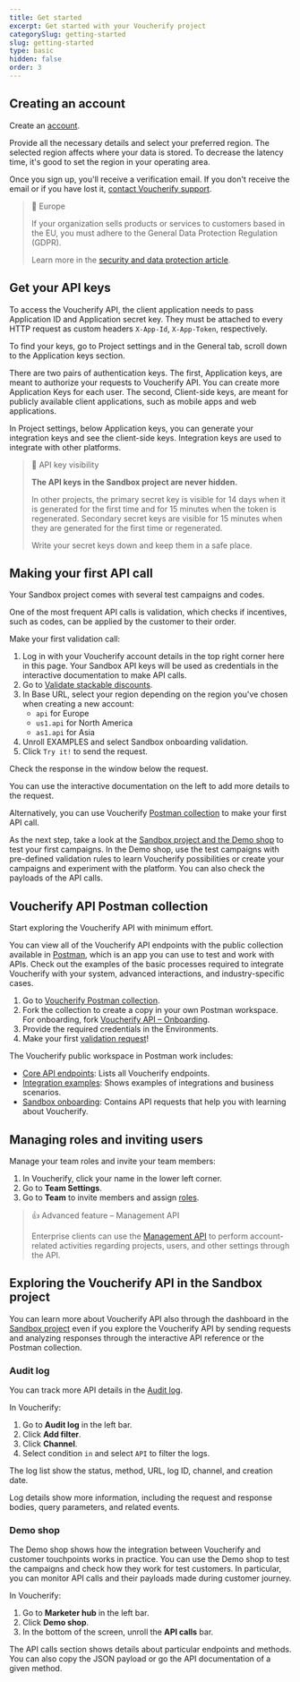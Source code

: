 ```yaml
---
title: Get started
excerpt: Get started with your Voucherify project 
categorySlug: getting-started
slug: getting-started
type: basic
hidden: false
order: 3
---
```


## Creating an account

Create an [account](http://app.voucherify.io/#/signup).

Provide all the necessary details and select your preferred region. The selected region affects where your data is stored. To decrease the latency time, it's good to set the region in your operating area.

Once you sign up, you'll receive a verification email. If you don't receive the email or if you have lost it, [contact Voucherify support](https://support.voucherify.io/article/125-security-data-protection "Voucherify support").

> 📘 Europe
>
> If your organization sells products or services to customers based in the EU, you must adhere to the General Data Protection Regulation (GDPR).
>
> Learn more in the [security and data protection article](https://support.voucherify.io/article/125-security-data-protection "Voucherify, GDPR and CCPA compliance").


## Get your API keys

To access the Voucherify API, the client application needs to pass Application ID and Application secret key. They must be attached to every HTTP request as custom headers `X-App-Id`, `X-App-Token`, respectively.

To find your keys, go to Project settings and in the General tab, scroll down to the Application keys section.

There are two pairs of authentication keys. The first, Application keys, are meant to authorize your requests to Voucherify API. You can create more Application Keys for each user. The second, Client-side keys, are meant for publicly available client applications, such as mobile apps and web applications.

In Project settings, below Application keys, you can generate your integration keys and see the client-side keys. Integration keys are used to integrate with other platforms.

> 🚧 API key visibility
>
> **The API keys in the Sandbox project are never hidden.**
> 
> In other projects, the primary secret key is visible for 14 days when it is generated for the first time and for 15 minutes when the token is regenerated. Secondary secret keys are visible for 15 minutes when they are generated for the first time or regenerated.
>
> Write your secret keys down and keep them in a safe place.

## Making your first API call

Your Sandbox project comes with several test campaigns and codes.

One of the most frequent API calls is validation, which checks if incentives, such as codes, can be applied by the customer to their order.

Make your first validation call:
1. Log in with your Voucherify account details in the top right corner here in this page. Your Sandbox API keys will be used as credentials in the interactive documentation to make API calls.
2. Go to [Validate stackable discounts](ref:validate-stacked-discounts).
3. In Base URL, select your region depending on the region you've chosen when creating a new account:
   - `api` for Europe
   - `us1.api` for North America
   - `as1.api` for Asia
4. Unroll EXAMPLES and select Sandbox onboarding validation.
5. Click `Try it!` to send the request.

Check the response in the window below the request.

You can use the interactive documentation on the left to add more details to the request.

Alternatively, you can use Voucherify [Postman collection](#postman-collection) to make your first API call.

As the next step, take a look at the [Sandbox project and the Demo shop](#exploring-the-voucherify-api-in-the-sandbox-project) to test your first campaigns. In the Demo shop, use the test campaigns with pre-defined validation rules to learn Voucherify possibilities or create your campaigns and experiment with the platform. You can also check the payloads of the API calls.

## Voucherify API Postman collection

Start exploring the Voucherify API with minimum effort.

You can view all of the Voucherify API endpoints with the public collection available in [Postman](https://www.postman.com/), which is an app you can use to test and work with APIs. Check out the examples of the basic processes required to integrate Voucherify with your system, advanced interactions, and industry-specific cases.

1. Go to [Voucherify Postman collection](https://www.postman.com/voucherify/voucherify-s-public-workspace/overview).
2. Fork the collection to create a copy in your own Postman workspace. For onboarding, fork [Voucherify API – Onboarding](https://www.postman.com/voucherify/voucherify-s-public-workspace/collection/iut4une/voucherify-api-onboarding).
3. Provide the required credentials in the Environments.
4. Make your first [validation request](https://www.postman.com/voucherify/voucherify-s-public-workspace/request/m646u4g/onboarding-validations-request?tab=body)!


The Voucherify public workspace in Postman work includes:
- [Core API endpoints](https://www.postman.com/voucherify/voucherify-s-public-workspace/collection/z8gcn5w/voucherify-api-core-api-endpoints): Lists all Voucherify endpoints.
- [Integration examples](https://www.postman.com/voucherify/voucherify-s-public-workspace/collection/ymwnigh/voucherify-api-integration-examples): Shows examples of integrations and business scenarios.
- [Sandbox onboarding](https://www.postman.com/voucherify/voucherify-s-public-workspace/collection/iut4une/voucherify-api-onboarding): Contains API requests that help you with learning about Voucherify.

## Managing roles and inviting users

Manage your team roles and invite your team members:
1. In Voucherify, click your name in the lower left corner.
2. Go to **Team Settings**.
3. Go to **Team** to invite members and assign [roles](https://support.voucherify.io/article/40-how-does-the-access-control-work-in-voucherify).

> 👍 Advanced feature – Management API
>
> Enterprise clients can use the [Management API](doc:management-api) to perform account-related activities regarding projects, users, and other settings through the API.

## Exploring the Voucherify API in the Sandbox project

You can learn more about Voucherify API also through the dashboard in the [Sandbox project](https://support.voucherify.io/article/538-sandbox) even if you explore the Voucherify API by sending requests and analyzing responses through the interactive API reference or the Postman collection.

### Audit log

You can track more API details in the [Audit log](https://support.voucherify.io/article/524-project-logs).

In Voucherify:
1. Go to **Audit log** in the left bar.
2. Click **Add filter**.
3. Click **Channel**.
4. Select condition `in` and select `API` to filter the logs.

The log list show the status, method, URL, log ID, channel, and creation date.

Log details show more information, including the request and response bodies, query parameters, and related events.

### Demo shop

The Demo shop shows how the integration between Voucherify and customer touchpoints works in practice. You can use the Demo shop to test the campaigns and check how they work for test customers. In particular, you can monitor API calls and their payloads made during customer journey.

In Voucherify:
1. Go to **Marketer hub** in the left bar.
2. Click **Demo shop**.
3. In the bottom of the screen, unroll the **API calls** bar.

The API calls section shows details about particular endpoints and methods. You can also copy the JSON payload or go the API documentation of a given method.